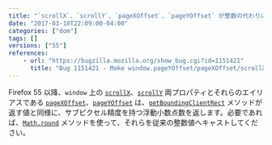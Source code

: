 ```yaml
---
title: "`scrollX`、`scrollY`、`pageXOffset`、`pageYOffset` が整数の代わりに浮動小数点数を返すようになりました"
date: "2017-03-18T22:09:00-04:00"
categories: ["dom"]
tags: []
versions: ["55"]
references:
    - url: "https://bugzilla.mozilla.org/show_bug.cgi?id=1151421"
      title: "Bug 1151421 - Make window.pageYOffset/pageXOffset/scrollX/scrollY double, not integers"
---
```

Firefox 55 以降、`window` 上の [`scrollX`](https://developer.mozilla.org/ja/docs/Web/API/Window/scrollX)、[`scrollY`](https://developer.mozilla.org/ja/docs/Web/API/Window/scrollY) 両プロパティとそれらのエイリアスである [`pageXOffset`](https://developer.mozilla.org/ja/docs/Web/API/Window/pageXOffset)、[`pageYOffset`](https://developer.mozilla.org/ja/docs/Web/API/Window/pageYOffset) は、[`getBoundingClientRect`](https://developer.mozilla.org/ja/docs/Web/API/Element/getBoundingClientRect) メソッドが返す値と同様に、サブピクセル精度を持つ浮動小数点数を返します。必要であれば、[`Math.round`](https://developer.mozilla.org/ja/docs/Web/JavaScript/Reference/Global_Objects/Math/round) メソッドを使って、それらを従来の整数値へキャストしてください。
